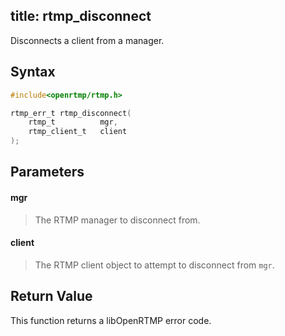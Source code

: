 title: rtmp_disconnect
--------------------------

Disconnects a client from a manager.

## Syntax ##

```c
#include<openrtmp/rtmp.h>

rtmp_err_t rtmp_disconnect( 
	rtmp_t          mgr, 
	rtmp_client_t   client 
);
```

## Parameters ##
#### mgr ####
> The RTMP manager to disconnect from.

#### client ####
> The RTMP client object to attempt to disconnect from `mgr`.

## Return Value ##
This function returns a libOpenRTMP error code.